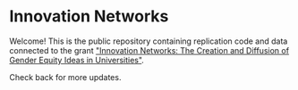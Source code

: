 # Innovation Networks

Welcome! This is the public repository containing replication code and data connected to the grant ["Innovation Networks: The Creation and Diffusion of Gender Equity Ideas in Universities"](https://www.nsf.gov/awardsearch/showAward?AWD_ID=2000713&HistoricalAwards=false).

Check back for more updates.

